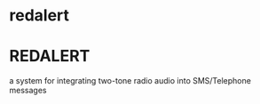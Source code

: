 redalert
========
# REDALERT
a system for integrating two-tone radio audio into SMS/Telephone messages
